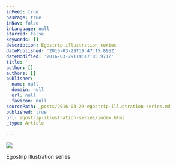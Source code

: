 ```yaml
---
inFeed: true
hasPage: true
inNav: false
inLanguage: null
starred: false
keywords: []
description: Egostrip illustration series
datePublished: '2016-03-29T19:47:15.895Z'
dateModified: '2016-03-29T19:47:05.971Z'
title: ''
author: []
authors: []
publisher:
  name: null
  domain: null
  url: null
  favicon: null
sourcePath: _posts/2016-03-29-egostrip-illustration-series.md
published: true
url: egostrip-illustration-series/index.html
_type: Article

---
```

![](https://the-grid-user-content.s3-us-west-2.amazonaws.com/bfe7b14d-a3f2-41e2-9a2c-a6c7a7cfc210.jpg)

Egostrip illustration series